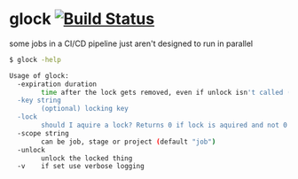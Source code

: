 # glock [![Build Status](https://travis-ci.com/cosee-gitlab/lock.svg?branch=master)](https://travis-ci.com/cosee-gitlab/lock)
some jobs in a CI/CD pipeline just aren't designed to run in parallel

```bash
$ glock -help

Usage of glock:
  -expiration duration
        time after the lock gets removed, even if unlock isn't called (default 15m0s)
  -key string
        (optional) locking key
  -lock
        should I aquire a lock? Returns 0 if lock is aquired and not 0 if error occured or lock wasn't granted
  -scope string
        can be job, stage or project (default "job")
  -unlock
        unlock the locked thing
  -v    if set use verbose logging
```
